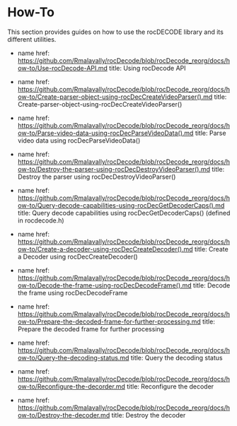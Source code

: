 


# How-To

This section provides guides on how to use the rocDECODE library and its different utilities.

- name
  href: https://github.com/Rmalavally/rocDecode/blob/rocDecode_reorg/docs/how-to/Use-rocDecode-API.md
  title: Using rocDecode API
- name
  href: https://github.com/Rmalavally/rocDecode/blob/rocDecode_reorg/docs/how-to/Create-parser-object-using-rocDecCreateVideoParser().md
  title: Create-parser-object-using-rocDecCreateVideoParser()

- name
  href: https://github.com/Rmalavally/rocDecode/blob/rocDecode_reorg/docs/how-to/Parse-video-data-using-rocDecParseVideoData().md
  title: Parse video data using rocDecParseVideoData()

- name
  href: https://github.com/Rmalavally/rocDecode/blob/rocDecode_reorg/docs/how-to/Destroy-the-parser-using-rocDecDestroyVideoParser().md
  title: Destroy the parser using rocDecDestroyVideoParser()

- name
  href: https://github.com/Rmalavally/rocDecode/blob/rocDecode_reorg/docs/how-to/Query-decode-capabilities-using-rocDecGetDecoderCaps().md
  title: Query decode capabilities using rocDecGetDecoderCaps() (defined in rocdecode.h)

- name
  href: https://github.com/Rmalavally/rocDecode/blob/rocDecode_reorg/docs/how-to/Create-a-decoder-using-rocDecCreateDecoder().md
  title: Create a Decoder using rocDecCreateDecoder()

- name
    href: https://github.com/Rmalavally/rocDecode/blob/rocDecode_reorg/docs/how-to/Decode-the-frame-using-rocDecDecodeFrame().md
    title: Decode the frame using rocDecDecodeFrame

- name
    href: https://github.com/Rmalavally/rocDecode/blob/rocDecode_reorg/docs/how-to/Prepare-the-decoded-frame-for-further-processing.md
    title: Prepare the decoded frame for further processing
  
- name
  href: https://github.com/Rmalavally/rocDecode/blob/rocDecode_reorg/docs/how-to/Query-the-decoding-status.md
  title: Query the decoding status

- name
  href: https://github.com/Rmalavally/rocDecode/blob/rocDecode_reorg/docs/how-to/Reconfigure-the-decorder.md
  title: Reconfigure the decoder

- name
  href: https://github.com/Rmalavally/rocDecode/blob/rocDecode_reorg/docs/how-to/Destroy-the-decoder.md
  title: Destroy the decoder






